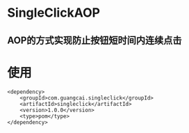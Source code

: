 # SingleClickAOP
## AOP的方式实现防止按钮短时间内连续点击
# 使用
```
<dependency>
	<groupId>com.guangcai.singleclick</groupId>
	<artifactId>singleclick</artifactId>
	<version>1.0.0</version>
	<type>pom</type>
</dependency>
```
